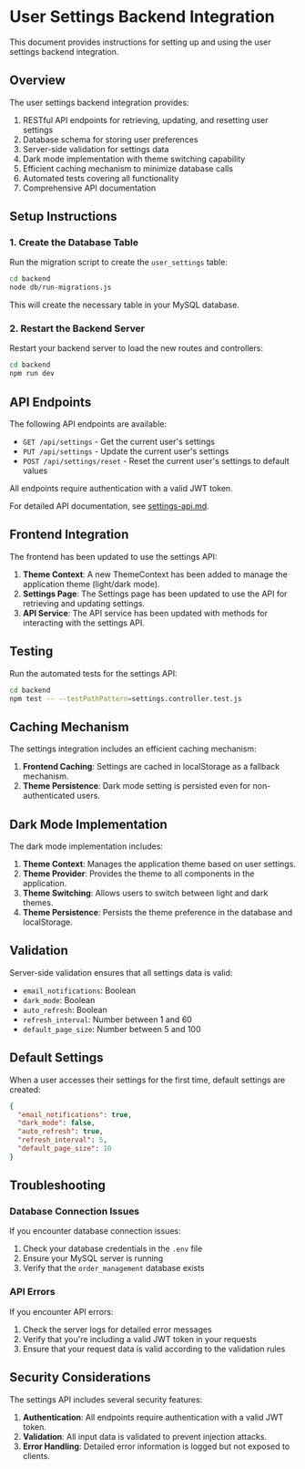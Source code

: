 # User Settings Backend Integration

This document provides instructions for setting up and using the user settings backend integration.

## Overview

The user settings backend integration provides:

1. RESTful API endpoints for retrieving, updating, and resetting user settings
2. Database schema for storing user preferences
3. Server-side validation for settings data
4. Dark mode implementation with theme switching capability
5. Efficient caching mechanism to minimize database calls
6. Automated tests covering all functionality
7. Comprehensive API documentation

## Setup Instructions

### 1. Create the Database Table

Run the migration script to create the `user_settings` table:

```bash
cd backend
node db/run-migrations.js
```

This will create the necessary table in your MySQL database.

### 2. Restart the Backend Server

Restart your backend server to load the new routes and controllers:

```bash
cd backend
npm run dev
```

## API Endpoints

The following API endpoints are available:

- `GET /api/settings` - Get the current user's settings
- `PUT /api/settings` - Update the current user's settings
- `POST /api/settings/reset` - Reset the current user's settings to default values

All endpoints require authentication with a valid JWT token.

For detailed API documentation, see [settings-api.md](./docs/settings-api.md).

## Frontend Integration

The frontend has been updated to use the settings API:

1. **Theme Context**: A new ThemeContext has been added to manage the application theme (light/dark mode).
2. **Settings Page**: The Settings page has been updated to use the API for retrieving and updating settings.
3. **API Service**: The API service has been updated with methods for interacting with the settings API.

## Testing

Run the automated tests for the settings API:

```bash
cd backend
npm test -- --testPathPattern=settings.controller.test.js
```

## Caching Mechanism

The settings integration includes an efficient caching mechanism:

1. **Frontend Caching**: Settings are cached in localStorage as a fallback mechanism.
2. **Theme Persistence**: Dark mode setting is persisted even for non-authenticated users.

## Dark Mode Implementation

The dark mode implementation includes:

1. **Theme Context**: Manages the application theme based on user settings.
2. **Theme Provider**: Provides the theme to all components in the application.
3. **Theme Switching**: Allows users to switch between light and dark themes.
4. **Theme Persistence**: Persists the theme preference in the database and localStorage.

## Validation

Server-side validation ensures that all settings data is valid:

- `email_notifications`: Boolean
- `dark_mode`: Boolean
- `auto_refresh`: Boolean
- `refresh_interval`: Number between 1 and 60
- `default_page_size`: Number between 5 and 100

## Default Settings

When a user accesses their settings for the first time, default settings are created:

```json
{
  "email_notifications": true,
  "dark_mode": false,
  "auto_refresh": true,
  "refresh_interval": 5,
  "default_page_size": 10
}
```

## Troubleshooting

### Database Connection Issues

If you encounter database connection issues:

1. Check your database credentials in the `.env` file
2. Ensure your MySQL server is running
3. Verify that the `order_management` database exists

### API Errors

If you encounter API errors:

1. Check the server logs for detailed error messages
2. Verify that you're including a valid JWT token in your requests
3. Ensure that your request data is valid according to the validation rules

## Security Considerations

The settings API includes several security features:

1. **Authentication**: All endpoints require authentication with a valid JWT token.
2. **Validation**: All input data is validated to prevent injection attacks.
3. **Error Handling**: Detailed error information is logged but not exposed to clients.